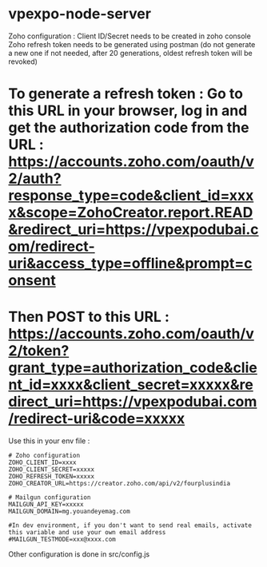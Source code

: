 # vpexpo-node-server

Zoho configuration : Client ID/Secret needs to be created in zoho console
Zoho refresh token needs to be generated using postman (do not generate a new one if not needed, after 20 generations, oldest refresh token will be revoked)
# To generate a refresh token : Go to this URL in your browser, log in and get the authorization code from the URL : https://accounts.zoho.com/oauth/v2/auth?response_type=code&client_id=xxxx&scope=ZohoCreator.report.READ&redirect_uri=https://vpexpodubai.com/redirect-uri&access_type=offline&prompt=consent
# Then POST to this URL : https://accounts.zoho.com/oauth/v2/token?grant_type=authorization_code&client_id=xxxx&client_secret=xxxxx&redirect_uri=https://vpexpodubai.com/redirect-uri&code=xxxxx

Use this in your env file :

```
# Zoho configuration
ZOHO_CLIENT_ID=xxxx
ZOHO_CLIENT_SECRET=xxxxx
ZOHO_REFRESH_TOKEN=xxxxx
ZOHO_CREATOR_URL=https://creator.zoho.com/api/v2/fourplusindia

# Mailgun configuration
MAILGUN_API_KEY=xxxxx
MAILGUN_DOMAIN=mg.youandeyemag.com

#In dev environment, if you don't want to send real emails, activate this variable and use your own email address
#MAILGUN_TESTMODE=xxx@xxxx.com
```

Other configuration is done in src/config.js